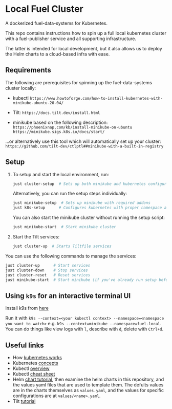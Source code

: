 # Local Fuel Cluster

A dockerized fuel-data-systems for Kubernetes.

This repo contains instructions how to spin up a full local kubernetes cluster with a fuel-publisher service and all supporting infrastructure.

The latter is intended for local development, but it also allows us to deploy the Helm charts to a cloud-based infra with ease.

## Requirements

The following are prerequisites for spinning up the fuel-data-systems cluster locally:

-   kubectl
    `https://www.howtoforge.com/how-to-install-kubernetes-with-minikube-ubuntu-20-04/`

-   Tilt:
    `https://docs.tilt.dev/install.html`

-   minikube based on the following description:
    `https://phoenixnap.com/kb/install-minikube-on-ubuntu`
    `https://minikube.sigs.k8s.io/docs/start/`

...or alternatively use this tool which will automatically set up your cluster:
`https://github.com/tilt-dev/ctlptl##minikube-with-a-built-in-registry`

## Setup

1. To setup and start the local environment, run:
   ```bash
   just cluster-setup  # Sets up both minikube and kubernetes configuration
   ```

   Alternatively, you can run the setup steps individually:
   ```bash
   just minikube-setup  # Sets up minikube with required addons
   just k8s-setup      # Configures kubernetes with proper namespace and context
   ```

   You can also start the minikube cluster without running the setup script:
   ```bash
   just minikube-start  # Start minikube cluster
   ```

2. Start the Tilt services:
   ```bash
   just cluster-up  # Starts Tiltfile services
   ```

You can use the following commands to manage the services:
```bash
just cluster-up      # Start services
just cluster-down    # Stop services
just cluster-reset   # Reset services
just minikube-start  # Start minikube (if you've already run setup before)
```

## Using `k9s` for an interactive terminal UI

Install k9s from [here](https://github.com/derailed/k9s)

Run it with `k9s --context=<your kubectl context> --namespace=<namespace you want to watch>` e.g. `k9s --context=minikube --namespace=fuel-local`. You can do things like view logs with `l`, describe with `d`, delete with `Ctrl+d`.

## Useful links

-   How [kubernetes works](https://www.youtube.com/watch?v=ZuIQurh_kDk)
-   Kubernetes [concepts](https://kubernetes.io/docs/concepts/)
-   Kubectl [overview](https://kubernetes.io/docs/reference/kubectl/overview/)
-   Kubectl [cheat sheet](https://kubernetes.io/docs/reference/kubectl/cheatsheet/)
-   Helm [chart tutorial](https://docs.bitnami.com/kubernetes/how-to/create-your-first-helm-chart/), then examine the helm charts in this repository, and the values yaml files that are used to template them. The defults values are in the charts themselves as `values.yaml`, and the values for specific configurations are at `values/<name>.yaml`.
-   Tilt [tutorial](https://docs.tilt.dev/tutorial.html)
